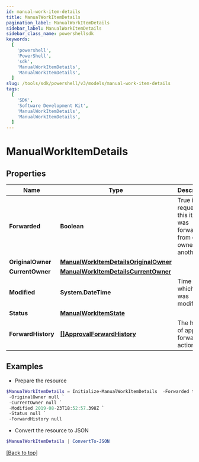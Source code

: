 ```yaml
---
id: manual-work-item-details
title: ManualWorkItemDetails
pagination_label: ManualWorkItemDetails
sidebar_label: ManualWorkItemDetails
sidebar_class_name: powershellsdk
keywords:
  [
    'powershell',
    'PowerShell',
    'sdk',
    'ManualWorkItemDetails',
    'ManualWorkItemDetails',
  ]
slug: /tools/sdk/powershell/v3/models/manual-work-item-details
tags:
  [
    'SDK',
    'Software Development Kit',
    'ManualWorkItemDetails',
    'ManualWorkItemDetails',
  ]
---
```


# ManualWorkItemDetails

## Properties

| Name | Type | Description | Notes |
| --- | --- | --- | --- |
| **Forwarded** | **Boolean** | True if the request for this item was forwarded from one owner to another. | [optional] [default to $false] |
| **OriginalOwner** | [**ManualWorkItemDetailsOriginalOwner**](manual-work-item-details-original-owner) |  | [optional] |
| **CurrentOwner** | [**ManualWorkItemDetailsCurrentOwner**](manual-work-item-details-current-owner) |  | [optional] |
| **Modified** | **System.DateTime** | Time at which item was modified. | [optional] |
| **Status** | [**ManualWorkItemState**](manual-work-item-state) |  | [optional] |
| **ForwardHistory** | [**[]ApprovalForwardHistory**](approval-forward-history) | The history of approval forward action. | [optional] |

## Examples

- Prepare the resource

```powershell
$ManualWorkItemDetails = Initialize-ManualWorkItemDetails  -Forwarded true `
 -OriginalOwner null `
 -CurrentOwner null `
 -Modified 2019-08-23T18:52:57.398Z `
 -Status null `
 -ForwardHistory null
```

- Convert the resource to JSON

```powershell
$ManualWorkItemDetails | ConvertTo-JSON
```

[[Back to top]](#)
